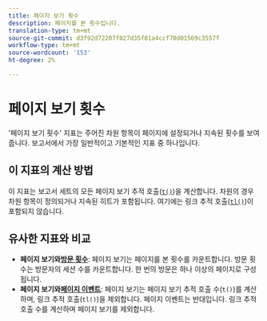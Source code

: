 ```yaml
---
title: 페이지 보기 횟수
description: 페이지를 본 횟수입니다.
translation-type: tm+mt
source-git-commit: d3f92d72207f027d35f81a4ccf70d01569c3557f
workflow-type: tm+mt
source-wordcount: '153'
ht-degree: 2%

---
```



# 페이지 보기 횟수

&#39;페이지 보기 횟수&#39; 지표는 주어진 차원 항목이 페이지에 설정되거나 지속된 횟수를 보여줍니다. 보고서에서 가장 일반적이고 기본적인 지표 중 하나입니다.

## 이 지표의 계산 방법

이 지표는 보고서 세트의 모든 페이지 보기 추적 호출([`t()`](/help/implement/vars/functions/t-method.md))을 계산합니다. 차원의 경우 차원 항목이 정의되거나 지속된 히트가 포함됩니다. 여기에는 링크 추적 호출([`tl()`](/help/implement/vars/functions/tl-method.md))이 포함되지 않습니다.

## 유사한 지표와 비교

* **페이지 보기와[방문 횟수](visits.md)**: 페이지 보기는 페이지를 본 횟수를 카운트합니다. 방문 횟수는 방문자의 세션 수를 카운트합니다. 한 번의 방문은 하나 이상의 페이지로 구성됩니다.
* **페이지 보기와[페이지 이벤트](page-events.md)**: 페이지 보기는 페이지 보기 추적 호출 수(`t()`)를 계산하며, 링크 추적 호출(`tl()`)을 제외합니다. 페이지 이벤트는 반대입니다. 링크 추적 호출 수를 계산하며 페이지 보기를 제외합니다.